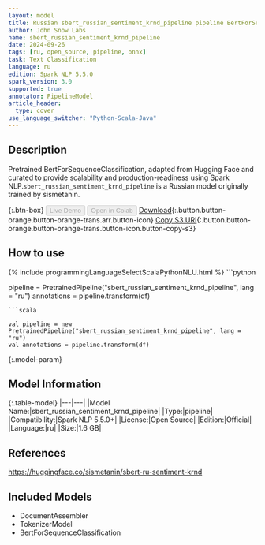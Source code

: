 ```yaml
---
layout: model
title: Russian sbert_russian_sentiment_krnd_pipeline pipeline BertForSequenceClassification from sismetanin
author: John Snow Labs
name: sbert_russian_sentiment_krnd_pipeline
date: 2024-09-26
tags: [ru, open_source, pipeline, onnx]
task: Text Classification
language: ru
edition: Spark NLP 5.5.0
spark_version: 3.0
supported: true
annotator: PipelineModel
article_header:
  type: cover
use_language_switcher: "Python-Scala-Java"
---
```


## Description

Pretrained BertForSequenceClassification, adapted from Hugging Face and curated to provide scalability and production-readiness using Spark NLP.`sbert_russian_sentiment_krnd_pipeline` is a Russian model originally trained by sismetanin.

{:.btn-box}
<button class="button button-orange" disabled>Live Demo</button>
<button class="button button-orange" disabled>Open in Colab</button>
[Download](https://s3.amazonaws.com/auxdata.johnsnowlabs.com/public/models/sbert_russian_sentiment_krnd_pipeline_ru_5.5.0_3.0_1727382354457.zip){:.button.button-orange.button-orange-trans.arr.button-icon}
[Copy S3 URI](s3://auxdata.johnsnowlabs.com/public/models/sbert_russian_sentiment_krnd_pipeline_ru_5.5.0_3.0_1727382354457.zip){:.button.button-orange.button-orange-trans.button-icon.button-copy-s3}

## How to use



<div class="tabs-box" markdown="1">
{% include programmingLanguageSelectScalaPythonNLU.html %}
```python

pipeline = PretrainedPipeline("sbert_russian_sentiment_krnd_pipeline", lang = "ru")
annotations =  pipeline.transform(df)   

```
```scala

val pipeline = new PretrainedPipeline("sbert_russian_sentiment_krnd_pipeline", lang = "ru")
val annotations = pipeline.transform(df)

```
</div>

{:.model-param}
## Model Information

{:.table-model}
|---|---|
|Model Name:|sbert_russian_sentiment_krnd_pipeline|
|Type:|pipeline|
|Compatibility:|Spark NLP 5.5.0+|
|License:|Open Source|
|Edition:|Official|
|Language:|ru|
|Size:|1.6 GB|

## References

https://huggingface.co/sismetanin/sbert-ru-sentiment-krnd

## Included Models

- DocumentAssembler
- TokenizerModel
- BertForSequenceClassification